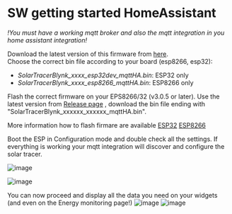 # SW getting started HomeAssistant

*!You must have a working mqtt broker and also the mqtt integration in you home assistant integration!*

Download the latest version of this firmware from [here](https://github.com/Bettapro/Solar-Tracer-Blynk-V3/releases/latest).  
Choose the correct bin file according to your board (esp8266, esp32):
- *SolarTracerBlynk_xxxx_esp32dev_mqttHA.bin*: ESP32 only
- *SolarTracerBlynk_xxxx_esp8266_mqttHA.bin*: ESP8266 only




Flash the correct firmware on your EPS8266/32 (v3.0.5 or later). Use the latest version from [Release page](https://github.com/Bettapro/Solar-Tracer-Blynk-V3/releases) ,
download the bin file ending with "SolarTracerBlynk_xxxxxx_xxxxxx_mqttHA.bin".

More information how to flash firmare are available [ESP32](esp32.md#how-to-flash) [ESP8266](esp8266.md#how-to-flash)


Boot the ESP in Configuration mode and double check all the settings.
If everything is working your mqtt integration will discover and configure the solar tracer.

![image](https://user-images.githubusercontent.com/3984840/160839821-8fd79592-4d98-4107-8b78-3d2c2c555c7f.png)

![image](https://user-images.githubusercontent.com/3984840/160840312-218e7718-c8e7-4236-bc88-470d8f4ea4ed.png)

You can now proceed and display all the data you need on your widgets (and even on the Energy monitoring page!)
![image](https://user-images.githubusercontent.com/3984840/160840967-0c4d75c4-d63d-4e99-bd12-842cfa3c866f.png)
![image](https://user-images.githubusercontent.com/3984840/160841387-f500738a-e4a1-4b52-a2cd-69c78a732b52.png)






